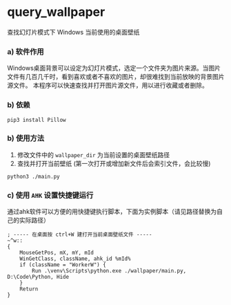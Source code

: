 # query_wallpaper
查找幻灯片模式下 Windows 当前使用的桌面壁纸

### a) 软件作用
Windows桌面背景可以设定为幻灯片模式，选定一个文件夹为图片来源。当图片文件有几百几千时，看到喜欢或者不喜欢的图片，却很难找到当前放映的背景图片源文件。
本程序可以快速查找并打开图片源文件，用以进行收藏或者删除。

### b) 依赖
``` shell
pip3 install Pillow
```

### b) 使用方法
1. 修改文件中的 `wallpaper_dir` 为当前设置的桌面壁纸路径
2. 查找并打开当前壁纸 (第一次打开或增加新文件后会索引文件，会比较慢)
``` shell
python3 ./main.py
```

### c) 使用 `AHK` 设置快捷键运行
通过ahk软件可以方便的用快捷键执行脚本，下面为实例脚本（请见路径替换为自己的实际路径）
``` ahk
; ----- 在桌面按 ctrl+W 建打开当前桌面壁纸文件 -----
~^w::
{
    MouseGetPos, mX, mY, mId
    WinGetClass, className, ahk_id %mId%
    if (className = "WorkerW") {
        Run .\venv\Scripts\python.exe ./wallpaper/main.py, D:\Code\Python, Hide
    }
    Return
}
```
